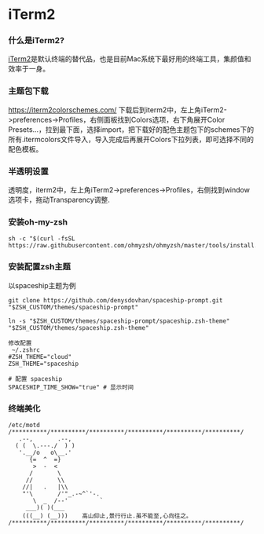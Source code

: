 # iTerm2

### 什么是iTerm2?
[iTerm2](https://iterm2.com/)是默认终端的替代品，也是目前Mac系统下最好用的终端工具，集颜值和效率于一身。

### 主题包下载
https://iterm2colorschemes.com/
下载后到iterm2中，左上角iTerm2->preferences->Profiles，右侧面板找到Colors选项，右下角展开Color Presets…，拉到最下面，选择import，把下载好的配色主题包下的schemes下的所有.itermcolors文件导入，导入完成后再展开Colors下拉列表，即可选择不同的配色模板。

### 半透明设置
透明度，iterm2中，左上角iTerm2->preferences->Profiles，右侧找到window选项卡，拖动Transparency调整.

### 安装oh-my-zsh

```
sh -c "$(curl -fsSL https://raw.githubusercontent.com/ohmyzsh/ohmyzsh/master/tools/install.sh)"
```

### 安装配置zsh主题
以spaceship主题为例
```
git clone https://github.com/denysdovhan/spaceship-prompt.git "$ZSH_CUSTOM/themes/spaceship-prompt"

ln -s "$ZSH_CUSTOM/themes/spaceship-prompt/spaceship.zsh-theme" "$ZSH_CUSTOM/themes/spaceship.zsh-theme"

修改配置
 ~/.zshrc
#ZSH_THEME="cloud"
ZSH_THEME="spaceship

# 配置 spaceship
SPACESHIP_TIME_SHOW="true" # 显示时间

```

###  终端美化
```
/etc/motd
/**********/**********/**********/**********/**********/**********/
   .--,       .--,
  ( (  \.---./  ) )
   '.__/o   o\__.'
      {=  ^  =}
       >  -  <
      /       \
     //       \\
    //|   .   |\\
    "'\       /'"_.-~^`'-.
       \  _  /--'         `
     ___)( )(___
    (((__) (__)))    高山仰止,景行行止.虽不能至,心向往之。
/**********/**********/**********/**********/**********/**********/

```